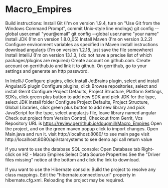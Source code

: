 Macro_Empires
=============
Build instructions:
Install Git (I'm on version 1.9.4, turn on "Use Git from the Windows Command Prompt", commit Unix-style line endings)
git config --global user.email "your@email"
git config --global user.name "your name"
Install JDK (I'm on version 1.8.0_05)
Install Maven (I'm on version 3.2.2)
Configure environment variables as specified in Maven install instructions
download angularjs (I'm on version 1.2.18, just save the file somewhere)
Install IntelliJ (I'm on version 13.1.3, I do not have a precise list of which packages/plugins are required)
Create account on github.com.
Create account on gerrithub.io and link it to github.
On gerrithub, go to your settings and generate an http password.

In IntelliJ
Configure plugins, click Install JetBrains plugin, select and install AngularJS plugin
Configure plugins, click Browse repositories, select and install Gerrit
Configure Project Defaults, Project Structure, Platform Settings, SDKs, click green plus button to add new SDK and pick JDK for the type, select JDK install folder
Configure Project Defaults, Project Structure, Global Libraries, click green plus button to add new library and pick JavaScript for the type, select angular.js file, leave library named angular
Check out project from Version Control, Checkout from Gerrit, Vcs Repository URL is https://review.gerrithub.io/dougmill/Macro_Empires
Open the project, and on the green maven popup click to import changes.
Open Main.java and run it.
visit http://localhost:8080/ to see main page
visit http://localhost:8080/api/starsystems to see demo api call return value

If you want to use the database SQL console:
Open Database tab
Right-click on H2 - Macro Empires
Select Data Source Properties
See the "Driver files missing" notice at the bottom and click the link to download.

If you want to use the Hibernate console:
Build the project to resolve any class mappings.
Edit the "hibernate.connection.url" property in hibernate.cfg.xml.
Reloading the project may be required.